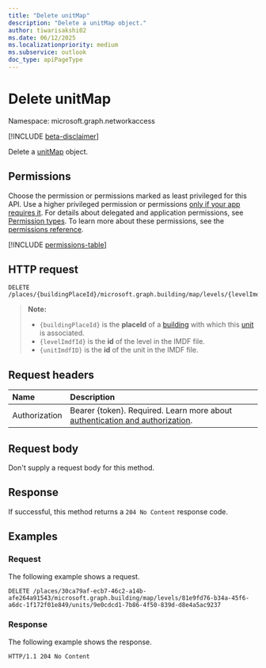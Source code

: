 ```yaml
---
title: "Delete unitMap"
description: "Delete a unitMap object."
author: tiwarisakshi02
ms.date: 06/12/2025
ms.localizationpriority: medium
ms.subservice: outlook
doc_type: apiPageType
---
```


# Delete unitMap

Namespace: microsoft.graph.networkaccess

[!INCLUDE [beta-disclaimer](../../includes/beta-disclaimer.md)]

Delete a [unitMap](../resources/unitmap.md) object.

## Permissions

Choose the permission or permissions marked as least privileged for this API. Use a higher privileged permission or permissions [only if your app requires it](/graph/permissions-overview#best-practices-for-using-microsoft-graph-permissions). For details about delegated and application permissions, see [Permission types](/graph/permissions-overview#permission-types). To learn more about these permissions, see the [permissions reference](/graph/permissions-reference).

<!-- {
  "blockType": "permissions",
  "name": "levelmap-delete-units-permissions"
}
-->
[!INCLUDE [permissions-table](../includes/permissions/levelmap-delete-units-permissions.md)]

## HTTP request

<!-- {
  "blockType": "ignored"
}
-->
``` http
DELETE /places/{buildingPlaceId}/microsoft.graph.building/map/levels/{levelImdfID}/units/{unitImdfID}
```
> **Note:**
> * `{buildingPlaceId}` is the **placeId** of a [building](../resources/building.md) with which this [unit](../resources/unitmap.md) is associated.
> * `{levelImdfId}` is the **id** of the level in the IMDF file.
> * `{unitImdfID}` is the **id** of the unit in the IMDF file.

## Request headers

|Name|Description|
|:---|:---|
|Authorization|Bearer {token}. Required. Learn more about [authentication and authorization](/graph/auth/auth-concepts).|

## Request body

Don't supply a request body for this method.

## Response

If successful, this method returns a `204 No Content` response code.

## Examples

### Request

The following example shows a request.
<!-- {
  "blockType": "request",
  "name": "delete_unitmap"
}
-->
``` http
DELETE /places/30ca79af-ecb7-46c2-a14b-afe264a91543/microsoft.graph.building/map/levels/81e9fd76-b34a-45f6-a6dc-1f172f01e849/units/9e0cdcd1-7b86-4f50-839d-d8e4a5ac9237
```

### Response

The following example shows the response.
<!-- {
  "blockType": "response",
  "truncated": true
}
-->
``` http
HTTP/1.1 204 No Content
```

